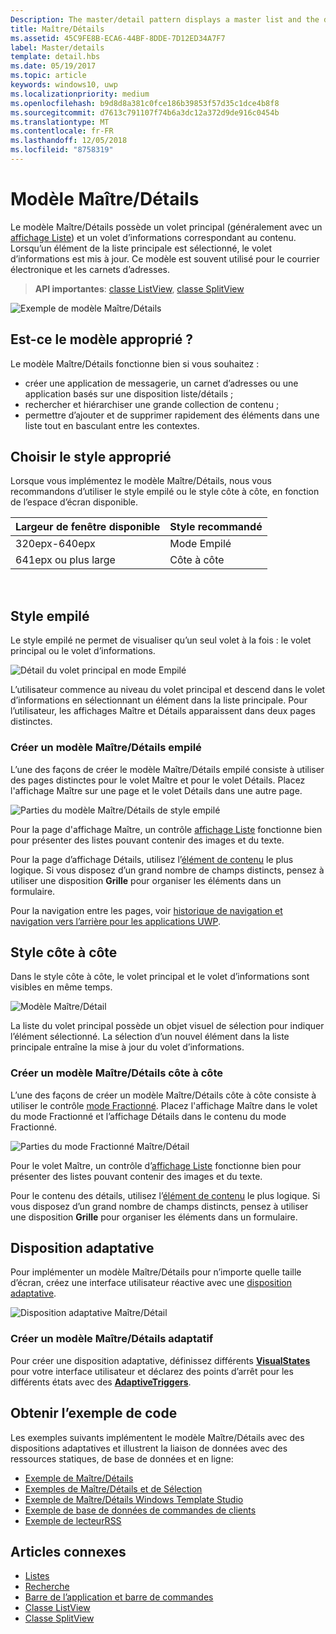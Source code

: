 ```yaml
---
Description: The master/detail pattern displays a master list and the details for the currently selected item. This pattern is frequently used for email and contact lists/address books.
title: Maître/Détails
ms.assetid: 45C9FE8B-ECA6-44BF-8DDE-7D12ED34A7F7
label: Master/details
template: detail.hbs
ms.date: 05/19/2017
ms.topic: article
keywords: windows10, uwp
ms.localizationpriority: medium
ms.openlocfilehash: b9d8d8a381c0fce186b39853f57d35c1dce4b8f8
ms.sourcegitcommit: d7613c791107f74b6a3dc12a372d9de916c0454b
ms.translationtype: MT
ms.contentlocale: fr-FR
ms.lasthandoff: 12/05/2018
ms.locfileid: "8758319"
---
```

# <a name="masterdetails-pattern"></a>Modèle Maître/Détails

 

Le modèle Maître/Détails possède un volet principal (généralement avec un [affichage Liste](lists.md)) et un volet d’informations correspondant au contenu. Lorsqu’un élément de la liste principale est sélectionné, le volet d’informations est mis à jour. Ce modèle est souvent utilisé pour le courrier électronique et les carnets d’adresses.

> **API importantes**: [classe ListView](https://docs.microsoft.com/en-us/uwp/api/Windows.UI.Xaml.Controls.ListView), [classe SplitView](https://docs.microsoft.com/en-us/uwp/api/windows.ui.xaml.controls.splitview)

![Exemple de modèle Maître/Détails](images/HIGSecOne_MasterDetail.png)

## <a name="is-this-the-right-pattern"></a>Est-ce le modèle approprié ?

Le modèle Maître/Détails fonctionne bien si vous souhaitez :

-   créer une application de messagerie, un carnet d’adresses ou une application basés sur une disposition liste/détails ;
-   rechercher et hiérarchiser une grande collection de contenu ;
-   permettre d’ajouter et de supprimer rapidement des éléments dans une liste tout en basculant entre les contextes.

## <a name="choose-the-right-style"></a>Choisir le style approprié

Lorsque vous implémentez le modèle Maître/Détails, nous vous recommandons d’utiliser le style empilé ou le style côte à côte, en fonction de l’espace d’écran disponible.

| Largeur de fenêtre disponible | Style recommandé |
|------------------------|-------------------|
| 320epx-640epx        | Mode Empilé           |
| 641epx ou plus large       | Côte à côte      |

 
## <a name="stacked-style"></a>Style empilé

Le style empilé ne permet de visualiser qu’un seul volet à la fois : le volet principal ou le volet d’informations.

![Détail du volet principal en mode Empilé](images/patterns-md-stacked.png)

L’utilisateur commence au niveau du volet principal et descend dans le volet d’informations en sélectionnant un élément dans la liste principale. Pour l’utilisateur, les affichages Maître et Détails apparaissent dans deux pages distinctes.

### <a name="create-a-stacked-masterdetails-pattern"></a>Créer un modèle Maître/Détails empilé

L’une des façons de créer le modèle Maître/Détails empilé consiste à utiliser des pages distinctes pour le volet Maître et pour le volet Détails. Placez l'affichage Maître sur une page et le volet Détails dans une autre page.

![Parties du modèle Maître/Détails de style empilé](images/patterns-md-stacked-parts.png)

Pour la page d'affichage Maître, un contrôle [affichage Liste](lists.md) fonctionne bien pour présenter des listes pouvant contenir des images et du texte. 

Pour la page d’affichage Détails, utilisez l’[élément de contenu](../layout/layout-panels.md) le plus logique. Si vous disposez d’un grand nombre de champs distincts, pensez à utiliser une disposition **Grille** pour organiser les éléments dans un formulaire.

Pour la navigation entre les pages, voir [historique de navigation et navigation vers l’arrière pour les applications UWP](../basics/navigation-history-and-backwards-navigation.md).

## <a name="side-by-side-style"></a>Style côte à côte

Dans le style côte à côte, le volet principal et le volet d’informations sont visibles en même temps.

![Modèle Maître/Détail](images/patterns-masterdetail-400x227.png)

La liste du volet principal possède un objet visuel de sélection pour indiquer l’élément sélectionné. La sélection d’un nouvel élément dans la liste principale entraîne la mise à jour du volet d’informations.

### <a name="create-a-side-by-side-masterdetails-pattern"></a>Créer un modèle Maître/Détails côte à côte

L’une des façons de créer un modèle Maître/Détails côte à côte consiste à utiliser le contrôle [mode Fractionné](split-view.md). Placez l'affichage Maître dans le volet du mode Fractionné et l’affichage Détails dans le contenu du mode Fractionné.

![Parties du mode Fractionné Maître/Détail](images/patterns_md_splitview_parts.png)

Pour le volet Maître, un contrôle d’[affichage Liste](lists.md) fonctionne bien pour présenter des listes pouvant contenir des images et du texte.

Pour le contenu des détails, utilisez l’[élément de contenu](../layout/layout-panels.md) le plus logique. Si vous disposez d’un grand nombre de champs distincts, pensez à utiliser une disposition **Grille** pour organiser les éléments dans un formulaire.

## <a name="adaptive-layout"></a>Disposition adaptative

Pour implémenter un modèle Maître/Détails pour n’importe quelle taille d’écran, créez une interface utilisateur réactive avec une [disposition adaptative](../layout/layouts-with-xaml.md).

![Disposition adaptative Maître/Détail](images/patterns_masterdetail.png)

### <a name="create-an-adaptive-masterdetails-pattern"></a>Créer un modèle Maître/Détails adaptatif
Pour créer une disposition adaptative, définissez différents [**VisualStates**](https://docs.microsoft.com/en-us/uwp/api/windows.ui.xaml.visualstate) pour votre interface utilisateur et déclarez des points d’arrêt pour les différents états avec des [**AdaptiveTriggers**](https://docs.microsoft.com/en-us/uwp/api/Windows.UI.Xaml.AdaptiveTrigger).

## <a name="get-the-sample-code"></a>Obtenir l’exemple de code

Les exemples suivants implémentent le modèle Maître/Détails avec des dispositions adaptatives et illustrent la liaison de données avec des ressources statiques, de base de données et en ligne: 
- [Exemple de Maître/Détails](https://github.com/Microsoft/Windows-universal-samples/tree/master/Samples/XamlMasterDetail) 
- [Exemples de Maître/Détails et de Sélection](https://github.com/Microsoft/Windows-universal-samples/tree/master/Samples/XamlListView)
- [Exemple de Maître/Détails Windows Template Studio](https://github.com/Microsoft/WindowsTemplateStudio/tree/master/templates/Uwp/Pages/MasterDetail)
- [Exemple de base de données de commandes de clients](https://github.com/Microsoft/Windows-appsample-customers-orders-database)
- [Exemple de lecteurRSS](https://github.com/Microsoft/Windows-appsample-rssreader)

## <a name="related-articles"></a>Articles connexes

- [Listes](lists.md)
- [Recherche](search.md)
- [Barre de l’application et barre de commandes](app-bars.md)
- [Classe ListView](https://docs.microsoft.com/en-us/uwp/api/Windows.UI.Xaml.Controls.ListView)
- [Classe SplitView](https://docs.microsoft.com/en-us/uwp/api/windows.ui.xaml.controls.splitview)
